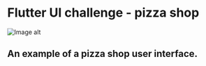 # Flutter UI challenge - pizza shop

![Image alt](https://github.com/big-bada-boom/pizza_shop_ui/raw/master/UI_images/MyApp.gif)

## An example of a pizza shop user interface.

